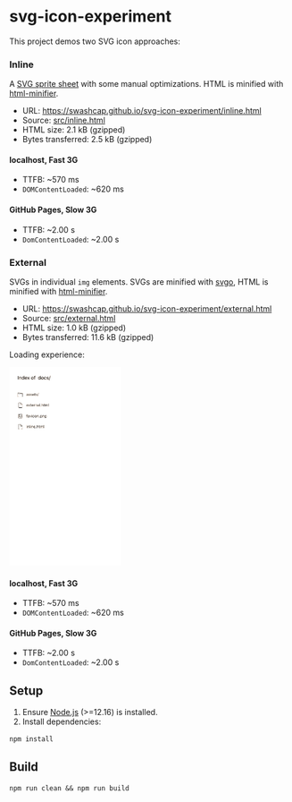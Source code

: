 # svg-icon-experiment

This project demos two SVG icon approaches:

### Inline

A [SVG sprite sheet](https://css-tricks.com/svg-sprites-use-better-icon-fonts/)
with some manual optimizations. HTML is minified with
[html-minifier](https://github.com/kangax/html-minifier).

* URL: https://swashcap.github.io/svg-icon-experiment/inline.html
* Source: [src/inline.html](src/inline.html)
* HTML size: 2.1 kB (gzipped)
* Bytes transferred: 2.5 kB (gzipped)

#### localhost, Fast 3G

* TTFB: ~570 ms
* `DOMContentLoaded`: ~620 ms

#### GitHub Pages, Slow 3G

* TTFB: ~2.00 s
* `DomContentLoaded`: ~2.00 s

### External

SVGs in individual `img` elements. SVGs are minified with
[svgo](https://github.com/svg/svgo), HTML is minified with
[html-minifier](https://github.com/kangax/html-minifier).

* URL: https://swashcap.github.io/svg-icon-experiment/external.html
* Source: [src/external.html](src/external.html)
* HTML size: 1.0 kB (gzipped)
* Bytes transferred: 11.6 kB (gzipped)

Loading experience:

![simulated external loading](img/external-loading.gif)

#### localhost, Fast 3G

* TTFB: ~570 ms
* `DOMContentLoaded`: ~620 ms

#### GitHub Pages, Slow 3G

* TTFB: ~2.00 s
* `DomContentLoaded`: ~2.00 s

## Setup

1. Ensure [Node.js](https://nodejs.org/en/) (>=12.16) is installed.
2. Install dependencies:

  ```shell
  npm install
  ```

## Build

```shell
npm run clean && npm run build
```
